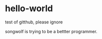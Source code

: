 hello-world
===========

test of gitthub, please ignore

songwolf is trying to be a bettter programmer.
